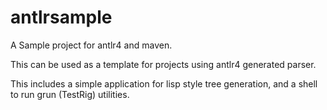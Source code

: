 # antlrsample
A Sample project for antlr4 and maven.

This can be used as a template for projects using antlr4 generated parser.

This includes a simple application for lisp style tree generation,
and a shell to run grun (TestRig) utilities.
